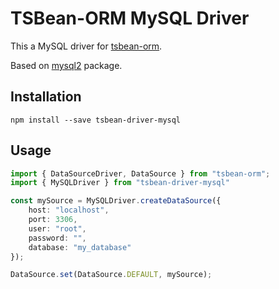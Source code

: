 # TSBean-ORM MySQL Driver

This a MySQL driver for [tsbean-orm](https://github.com/AgustinSRG/tsbean-orm).

Based on [mysql2](https://www.npmjs.com/package/mysql2) package.

## Installation

```
npm install --save tsbean-driver-mysql
```

## Usage

```ts
import { DataSourceDriver, DataSource } from "tsbean-orm";
import { MySQLDriver } from "tsbean-driver-mysql"

const mySource = MySQLDriver.createDataSource({
    host: "localhost",
    port: 3306,
    user: "root",
    password: "",
    database: "my_database"
});

DataSource.set(DataSource.DEFAULT, mySource);
```
